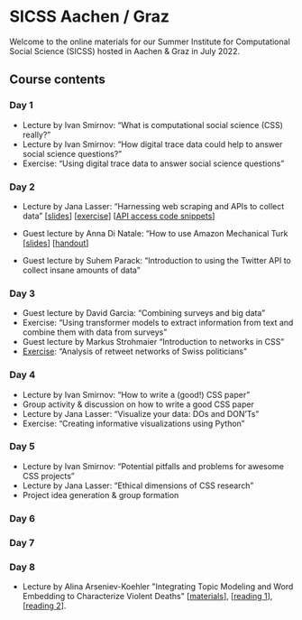# SICSS Aachen / Graz
Welcome to the online materials for our Summer Institute for Computational Social Science (SICSS) hosted in Aachen & Graz in July 2022.

## Course contents
### Day 1
* Lecture by Ivan Smirnov: “What is computational social science (CSS) really?”
* Lecture by Ivan Smirnov: “How digital trace data could help to answer social science questions?”
* Exercise: “Using digital trace data to answer social science questions”

### Day 2
* Lecture by Jana Lasser: “Harnessing web scraping and APIs to collect data” [[slides](https://JanaLasser.github.io/SICSS-aachen-graz/02_01_APIs/slides/index.html)] [[exercise](https://github.com/JanaLasser/SICSS-aachen-graz/blob/main/APIs/exercise/API_exericses.ipynb)] [[API access code snippets](https://github.com/JanaLasser/SICSS-aachen-graz/blob/main/APIs/exercise/API_access_code_snippets.ipynb)]

* Guest lecture by Anna Di Natale: “How to use Amazon Mechanical Turk [[slides](https://github.com/JanaLasser/SICSS-aachen-graz/blob/main/02_02_MTurk/SICCSS_MTurk_slides.pdf)] [[handout](https://github.com/JanaLasser/SICSS-aachen-graz/blob/main/02_02_MTurk/MTurk_basics_handout.pdf)]

* Guest lecture by Suhem Parack: “Introduction to using the Twitter API to collect insane amounts of data”

### Day 3
* Guest lecture by David Garcia: “Combining surveys and big data”
* Exercise: “Using transformer models to extract information from text and combine them with data from surveys”
* Guest lecture by Markus Strohmaier “Introduction to networks in CSS”
* [Exercise](https://github.com/JanaLasser/SICSS-aachen-graz/blob/main/networks/exercise/networks_exercise.ipynb): “Analysis of retweet networks of Swiss politicians”

### Day 4
* Lecture by Ivan Smirnov: “How to write a (good!) CSS paper”
* Group activity & discussion on how to write a good CSS paper
* Lecture by Jana Lasser: “Visualize your data: DOs and DON’Ts”
* Exercise: “Creating informative visualizations using Python”

### Day 5
* Lecture by Ivan Smirnov: “Potential pitfalls and problems for awesome CSS projects”
* Lecture by Jana Lasser: “Ethical dimensions of CSS research”
* Project idea generation & group formation

### Day 6

### Day 7

### Day 8
* Lecture by Alina Arseniev-Koehler "Integrating Topic Modeling and Word Embedding to Characterize Violent Deaths" [[materials](https://github.com/arsena-k/discourse_atoms)], [[reading 1](https://www.pnas.org/doi/10.1073/pnas.2108801119)], [[reading 2](https://pubmed.ncbi.nlm.nih.gov/33984244/)].

